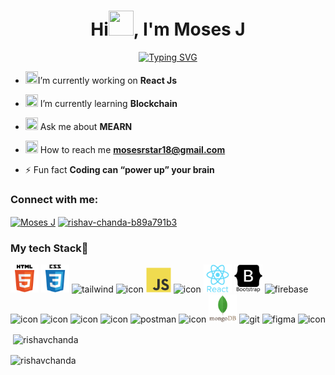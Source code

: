 <div align="center"><h1>Hi<img src="https://em-content.zobj.net/source/microsoft-teams/337/waving-hand_1f44b.png" width="40" height="40" />, I'm Moses J</h1></div>
<p align="center">
<a href="https://git.io/typing-svg"><img src="https://readme-typing-svg.demolab.com?font=Fira+Code&weight=500&pause=1000&width=435&lines=Passionate+Frontend+Developer%F0%9F%94%A5;Eager+%7CTech+learning%7C+Career+growth" alt="Typing SVG" /></a>
</p>

- <img src="https://em-content.zobj.net/source/microsoft-teams/337/man-technologist_1f468-200d-1f4bb.png" width="20" height="20" />I’m currently working on **React Js**

- <img src="https://em-content.zobj.net/source/microsoft-teams/337/open-book_1f4d6.png" width="20" height="20" /> I’m currently learning **Blockchain**

- <img src="https://em-content.zobj.net/thumbs/320/docomo/205/speech-balloon_1f4ac.png" width="20" height="20" /> Ask me about **MEARN**

- <img src="https://em-content.zobj.net/source/microsoft-teams/337/call-me-hand_1f919.png" width="20" height="20" /> How to reach me **mosesrstar18@gmail.com**

- ⚡ Fun fact **Coding can “power up” your brain**

<h3 align="left">Connect with me:</h3>
<p align="left">
<a href="https://twitter.com/acc-name" target="blank"><img align="center" src="https://img.shields.io/badge/Twitter-1DA1F2?style=for-the-badge&logo=twitter&logoColor=white" alt="Moses J"/></a>
<a href="https://www.linkedin.com/in/moses-j-ba069624b/" target="blank"><img align="center" src="https://img.shields.io/badge/LinkedIn-0077B5?style=for-the-badge&logo=linkedin&logoColor=white" alt="rishav-chanda-b89a791b3" /></a>

<h3 align="left">My tech Stack🚀</h3>
<p align="left">
<img src="https://raw.githubusercontent.com/devicons/devicon/master/icons/html5/html5-original-wordmark.svg" alt="html5" width="45" height="45"/>
<img src="https://raw.githubusercontent.com/devicons/devicon/master/icons/css3/css3-original-wordmark.svg" alt="css3" width="45" height="45"/>
<img src="https://www.vectorlogo.zone/logos/tailwindcss/tailwindcss-icon.svg" alt="tailwind" width="45" height="45"/>
<img src="https://techstack-generator.vercel.app/sass-icon.svg" alt="icon" width="45" height="45" />
<img src="https://raw.githubusercontent.com/devicons/devicon/master/icons/javascript/javascript-original.svg" alt="javascript" width="40" height="40"/>
<img src="https://techstack-generator.vercel.app/redux-icon.svg" alt="icon" width="45" height="45" />
<img src="https://raw.githubusercontent.com/devicons/devicon/master/icons/react/react-original-wordmark.svg" alt="react" width="45" height="45"/>
<img src="https://raw.githubusercontent.com/devicons/devicon/master/icons/bootstrap/bootstrap-plain-wordmark.svg" alt="bootstrap" width="45" height="45"/>
<img src="https://www.vectorlogo.zone/logos/firebase/firebase-icon.svg" alt="firebase" width="45" height="45"/>
<img src="https://techstack-generator.vercel.app/restapi-icon.svg" alt="icon" width="45" height="45" />
<img src="https://techstack-generator.vercel.app/graphql-icon.svg" alt="icon" width="45" height="45" />
<img src="https://techstack-generator.vercel.app/webpack-icon.svg" alt="icon" width="45" height="45" />
<img src="https://techstack-generator.vercel.app/docker-icon.svg" alt="icon" width="45" height="45" />
<img src="https://www.vectorlogo.zone/logos/getpostman/getpostman-icon.svg" alt="postman" width="42" height="42"/>
<img src="https://techstack-generator.vercel.app/mysql-icon.svg" alt="icon" width="45" height="45" />
<img src="https://raw.githubusercontent.com/devicons/devicon/master/icons/mongodb/mongodb-original-wordmark.svg" alt="mongodb" width="45" height="45"/>
<img src="https://www.vectorlogo.zone/logos/git-scm/git-scm-icon.svg" alt="git" width="40" height="40"/>
<img src="https://www.vectorlogo.zone/logos/figma/figma-icon.svg" alt="figma" width="42" height="42"/>
<img src="https://techstack-generator.vercel.app/python-icon.svg" alt="icon" width="45" height="45" />
</p>


<p>&nbsp;<img align="center" src="https://github-readme-stats.vercel.app/api?username=kingsolomonraja&show_icons=true&locale=en&theme=tokyonight" alt="rishavchanda" /></p>

<p><img align="center" src="https://github-readme-streak-stats.herokuapp.com/?user=kingsolomonraja&&theme=tokyonight" alt="rishavchanda" /></p>

